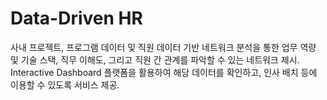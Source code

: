 # Data-Driven HR
사내 프로젝트, 프로그램 데이터 및 직원 데이터 기반 네트워크 분석을 통한 업무 역량 및 기술 스택, 직무 이해도, 그리고 직원 간 관계를 파악할 수 있는 네트워크 제시.
Interactive Dashboard 플랫폼을 활용하여 해당 데이터를 확인하고, 인사 배치 등에 이용할 수 있도록 서비스 제공.
